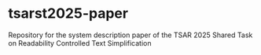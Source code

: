 # tsarst2025-paper
Repository for the system description paper of the TSAR 2025 Shared Task on Readability Controlled Text Simplification
